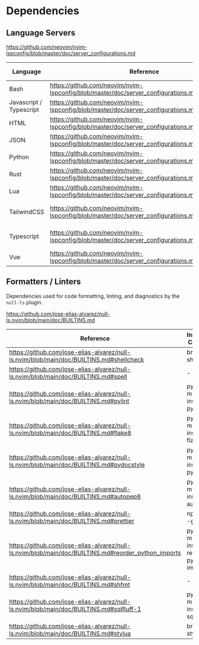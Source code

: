# Dependencies

## Language Servers

https://github.com/neovim/nvim-lspconfig/blob/master/doc/server_configurations.md

| Language                | Reference                                                                                       | Language Server | Installation Command                                 |
|-------------------------|-------------------------------------------------------------------------------------------------|-----------------|------------------------------------------------------|
| Bash                    | https://github.com/neovim/nvim-lspconfig/blob/master/doc/server_configurations.md#bashls        | bashls          | npm i -g bash-language-server                        |
| Javascript / Typescript | https://github.com/neovim/nvim-lspconfig/blob/master/doc/server_configurations.md#eslint        | eslint          | npm i -g vscode-langservers-extracted                |
| HTML                    | https://github.com/neovim/nvim-lspconfig/blob/master/doc/server_configurations.md#html          | html            | npm i -g vscode-langservers-extracted                |
| JSON                    | https://github.com/neovim/nvim-lspconfig/blob/master/doc/server_configurations.md#jsonls        | jsonls          | npm i -g vscode-langservers-extracted                |
| Python                  | https://github.com/neovim/nvim-lspconfig/blob/master/doc/server_configurations.md#pyright       | pyright         | brew install pyright                                 |
| Rust                    | https://github.com/neovim/nvim-lspconfig/blob/master/doc/server_configurations.md#rust_analyzer | rust_analyzer   | brew install rust-analyzer                           |
| Lua                     | https://github.com/neovim/nvim-lspconfig/blob/master/doc/server_configurations.md#sumneko_lua   | sumneko_lua     | brew install lua-language-server                     |
| TailwindCSS             | https://github.com/neovim/nvim-lspconfig/blob/master/doc/server_configurations.md#tailwindcss   | tailwindcss     | npm install -g @tailwindcss/language-server          |
| Typescript              | https://github.com/neovim/nvim-lspconfig/blob/master/doc/server_configurations.md#tsserver      | tsserver        | npm install -g typescript typescript-language-server |
| Vue                     | https://github.com/neovim/nvim-lspconfig/blob/master/doc/server_configurations.md#vuels         | vuels           | npm install -g vls                                   |

## Formatters / Linters

Dependencies used for code formatting, linting, and diagnostics by the `null-ls` plugin.

https://github.com/jose-elias-alvarez/null-ls.nvim/blob/main/doc/BUILTINS.md

| Reference                                                                                           | Installation Command                          |
|-----------------------------------------------------------------------------------------------------|-----------------------------------------------|
| https://github.com/jose-elias-alvarez/null-ls.nvim/blob/main/doc/BUILTINS.md#shellcheck             | brew install shellcheck                       |
| https://github.com/jose-elias-alvarez/null-ls.nvim/blob/main/doc/BUILTINS.md#spell                  | -                                             |
| https://github.com/jose-elias-alvarez/null-ls.nvim/blob/main/doc/BUILTINS.md#pylint                 | python3 -m pip install pylint                 |
| https://github.com/jose-elias-alvarez/null-ls.nvim/blob/main/doc/BUILTINS.md#flake8                 | python3 -m pip install flake8                 |
| https://github.com/jose-elias-alvarez/null-ls.nvim/blob/main/doc/BUILTINS.md#pydocstyle             | python3 -m pip install pydocstyle             |
| https://github.com/jose-elias-alvarez/null-ls.nvim/blob/main/doc/BUILTINS.md#autopep8               | python3 -m pip install autopep8               |
| https://github.com/jose-elias-alvarez/null-ls.nvim/blob/main/doc/BUILTINS.md#prettier               | npm install -g prettier                       |
| https://github.com/jose-elias-alvarez/null-ls.nvim/blob/main/doc/BUILTINS.md#reorder_python_imports | python3 -m pip install reorder-python-imports |
| https://github.com/jose-elias-alvarez/null-ls.nvim/blob/main/doc/BUILTINS.md#shfmt                  | -                                             |
| https://github.com/jose-elias-alvarez/null-ls.nvim/blob/main/doc/BUILTINS.md#sqlfluff-1             | python3 -m pip install sqlfluff               |
| https://github.com/jose-elias-alvarez/null-ls.nvim/blob/main/doc/BUILTINS.md#stylua                 | brew install stylua                           |

